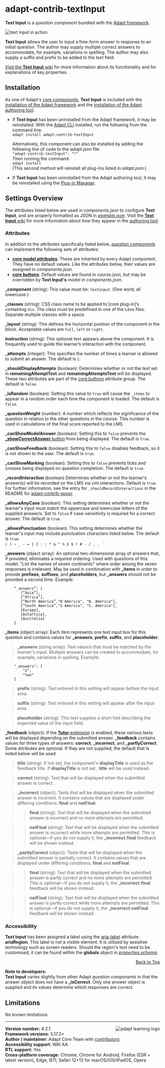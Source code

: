 # adapt-contrib-textInput  

**Text Input** is a *question component* bundled with the [Adapt framework](https://github.com/adaptlearning/adapt_framework).  

<img src="https://github.com/adaptlearning/documentation/blob/master/04_wiki_assets/plug-ins/images/textInput01.gif" alt="text input in action">  

**Text Input** allows the user to input a free-form answer in response to an initial question. The author may supply multiple correct answers to accommodate, for example, variations in spelling. The author may also supply a suffix and prefix to be added to the text field.

[Visit the **Text Input** wiki](https://github.com/adaptlearning/adapt-contrib-textInput/wiki) for more information about its functionality and for explanations of key properties. 

## Installation

As one of Adapt's *[core components](https://github.com/adaptlearning/adapt_framework/wiki/Core-Plug-ins-in-the-Adapt-Learning-Framework#question-components),* **Text Input** is included with the [installation of the Adapt framework](https://github.com/adaptlearning/adapt_framework/wiki/Manual-installation-of-the-Adapt-framework#installation) and the [installation of the Adapt authoring tool](https://github.com/adaptlearning/adapt_authoring/wiki/Installing-Adapt-Origin).

* If **Text Input** has been uninstalled from the Adapt framework, it may be reinstalled.
With the [Adapt CLI](https://github.com/adaptlearning/adapt-cli) installed, run the following from the command line:  
`adapt install adapt-contrib-textInput`

    Alternatively, this component can also be installed by adding the following line of code to the *adapt.json* file:  
    `"adapt-contrib-textInput": "*"`  
    Then running the command:  
    `adapt install`  
    (This second method will reinstall all plug-ins listed in *adapt.json*.)  

* If **Text Input** has been uninstalled from the Adapt authoring tool, it may be reinstalled using the [Plug-in Manager](https://github.com/adaptlearning/adapt_authoring/wiki/Plugin-Manager).

## Settings Overview

The attributes listed below are used in *components.json* to configure **Text Input**, and are properly formatted as JSON in [*example.json*](https://github.com/adaptlearning/adapt-contrib-textInput/blob/master/example.json). Visit the [**Text Input** wiki](https://github.com/adaptlearning/adapt-contrib-textInput/wiki) for more information about how they appear in the [authoring tool](https://github.com/adaptlearning/adapt_authoring/wiki). 

### Attributes

In addition to the attributes specifically listed below, [*question components*](https://github.com/adaptlearning/adapt_framework/wiki/Core-Plug-ins-in-the-Adapt-Learning-Framework#question-components) can implement the following sets of attributes:   
+ [**core model attributes**](https://github.com/adaptlearning/adapt_framework/wiki/Core-model-attributes): These are inherited by every Adapt component. They have no default values. Like the attributes below, their values are assigned in *components.json*. 
+ [**core buttons**](https://github.com/adaptlearning/adapt_framework/wiki/Core-Buttons): Default values are found in *course.json*, but may be overridden by **Text Input's** model in *components.json*.  

**\_component** (string): This value must be: `textinput`. (One word, all lowercase.)

**\_classes** (string): CSS class name to be applied to [core plug-in]’s containing `div`. The class must be predefined in one of the Less files. Separate multiple classes with a space.

**\_layout** (string): This defines the horizontal position of the component in the block. Acceptable values are `full`, `left` or `right`.  

**instruction** (string): This optional text appears above the component. It is frequently used to
guide the learner’s interaction with the component.  

**\_attempts** (integer): This specifies the number of times a learner is allowed to submit an answer. The default is `1`.    

**\_shouldDisplayAttempts** (boolean): Determines whether or not the text set in **remainingAttemptText** and **remainingAttemptsText** will be displayed. These two attributes are part of the [core buttons](https://github.com/adaptlearning/adapt_framework/wiki/Core-Buttons) attribute group. The default is `false`.  

**\_isRandom** (boolean): Setting this value to `true` will cause the `_items` to appear in a random order each time the component is loaded. The default is `false`.   

**\_questionWeight** (number): A number which reflects the significance of the question in relation to the other questions in the course. This number is used in calculations of the final score reported to the LMS.  

**\_canShowModelAnswer** (boolean): Setting this to `false` prevents the [**_showCorrectAnswer** button](https://github.com/adaptlearning/adapt_framework/wiki/Core-Buttons) from being displayed. The default is `true`.

**\_canShowFeedback** (boolean): Setting this to `false` disables feedback, so it is not shown to the user. The default is `true`. 

**\_canShowMarking** (boolean): Setting this to `false` prevents ticks and crosses being displayed on question completion. The default is `true`.

**\_recordInteraction** (boolean) Determines whether or not the learner's answer(s) will be recorded on the LMS via cmi.interactions. Default is `true`. For further information, see the entry for `_shouldRecordInteractions` in the README for [adapt-contrib-spoor](https://github.com/adaptlearning/adapt-contrib-spoor).

**\_allowsAnyCase** (boolean): This setting determines whether or not the learner's input must match the uppercase and lowercase letters of the supplied answer/s. Set to `false` if case-sensitivity is required for a correct answer. The default is `true`.  

**\_allowsPunctuation** (boolean): This setting determines whether the learner's input may include punctuation characters listed below. The default is `true`.  
`) ( ~ _ - = } { : ; * & ^ % £ $ ! # - / , . ` `

**\_answers**  (object array):  An optional two-dimensional array of answers that, if provided, eliminates a required ordering. Used with questions of this model: "List the names of seven continents" where order among the seven responses is irrelevant. May be used in combination with **\_items** in order to provide **prefixes**, **suffixes**, and **placeholders**, but **\_answers** should not be provided a second time.   Example:  
````
    “_answers”: [
       [“Asia”],
       [“Africa”],
       [“North America”,"N America", "N. America"],  
       [“South America”,"S America", "S. America"],
       [Europe],
       [Antartica],
       [Australia]
    ]
````

**\_items** (object array): Each item represents one text input box for this question and contains values for **\_answers**, **prefix**, **suffix**, and **placeholder**.  

>**\_answers** (string array): Text value/s that must be matched by the learner's input. Multiple answers can be created to accommodate, for example, variations in spelling.  Example:  
````
    "_answers": [  
        "2",
        "two"
    ]
````
>**prefix**  (string): Text entered in this setting will appear before the input area.  

>**suffix** (string): Text entered in this setting will appear after the input area.  

>**placeholder** (string): This text supplies a short hint describing the expected value of the input field.  

**\_feedback** (object): If the [**Tutor** extension](https://github.com/adaptlearning/adapt-contrib-tutor) is enabled, these various texts will be displayed depending on the submitted answer. **\_feedback**
contains values for three types of answers: **correct**, **\_incorrect**, and **\_partlyCorrect**. Some attributes are optional. If they are not supplied, the default that is noted below will be used.

>**title** (string): If not set, the component's **displayTitle** is used as the feedback title. If **displayTitle** is not set , **title** will be used instead.

>**correct** (string): Text that will be displayed when the submitted answer is correct.  

>**\_incorrect** (object): Texts that will be displayed when the submitted answer is incorrect. It contains values that are displayed under differing conditions: **final** and **notFinal**. 

>>**final** (string): Text that will be displayed when the submitted answer is incorrect and no more attempts are permitted. 

>>**notFinal** (string): Text that will be displayed when the submitted answer is incorrect while more attempts are permitted. This is optional&mdash;if you do not supply it, the **\_incorrect.final** feedback will be shown instead. 

>**\_partlyCorrect** (object): Texts that will be displayed when the submitted answer is partially correct. It contains values that are displayed under differing conditions: **final** and **notFinal**.  

>>**final** (string): Text that will be displayed when the submitted answer is partly correct and no more attempts are permitted. This is optional&mdash;if you do not supply it, the **\_incorrect.final** feedback will be shown instead.  

>>**notFinal** (string): Text that will be displayed when the submitted answer is partly correct while more attempts are permitted. This is optional&mdash;if you do not supply it, the **\_incorrect.notFinal** feedback will be shown instead.  

### Accessibility
**Text Input** has been assigned a label using the [aria-label](https://github.com/adaptlearning/adapt_framework/wiki/Aria-Labels) attribute: **ariaRegion**. This label is not a visible element. It is utilized by assistive technology such as screen readers. Should the region's text need to be customised, it can be found within the **globals** object in [*properties.schema*](https://github.com/adaptlearning/adapt-contrib-textInput/blob/master/properties.schema).   
<div float align=right><a href="#top">Back to Top</a></div>

**Note to developers:**    
**Text Input** varies slightly from other Adapt *question components* in that the answer object does not have a **\_isCorrect**. Only one answer object is supplied and its values determine which responses are correct.

## Limitations

No known limitations.

----------------------------
**Version number:**  4.2.1   <a href="https://community.adaptlearning.org/" target="_blank"><img src="https://github.com/adaptlearning/documentation/blob/master/04_wiki_assets/plug-ins/images/adapt-logo-mrgn-lft.jpg" alt="adapt learning logo" align="right"></a>  
**Framework versions:** 5.17.2+  
**Author / maintainer:** Adapt Core Team with [contributors](https://github.com/adaptlearning/adapt-contrib-textInput/graphs/contributors)  
**Accessibility support:** WAI AA  
**RTL support:** Yes  
**Cross-platform coverage:** Chrome, Chrome for Android, Firefox (ESR + latest version), Edge, IE11, Safari 12+13 for macOS/iOS/iPadOS, Opera  
